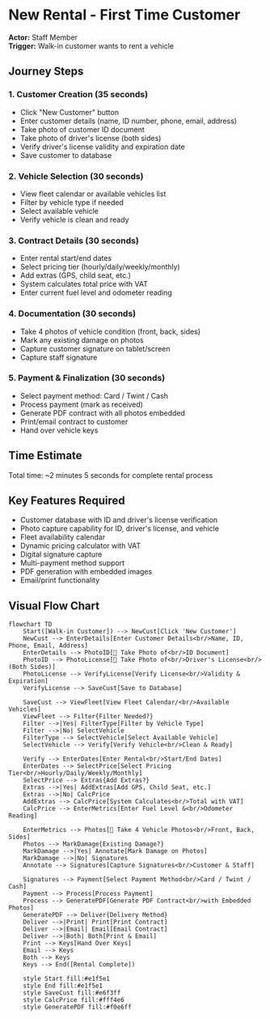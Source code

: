 # New Rental - First Time Customer

**Actor:** Staff Member  
**Trigger:** Walk-in customer wants to rent a vehicle

## Journey Steps

### 1. Customer Creation (35 seconds)

- Click "New Customer" button
- Enter customer details (name, ID number, phone, email, address)
- Take photo of customer ID document
- Take photo of driver's license (both sides)
- Verify driver's license validity and expiration date
- Save customer to database

### 2. Vehicle Selection (30 seconds)

- View fleet calendar or available vehicles list
- Filter by vehicle type if needed
- Select available vehicle
- Verify vehicle is clean and ready

### 3. Contract Details (30 seconds)

- Enter rental start/end dates
- Select pricing tier (hourly/daily/weekly/monthly)
- Add extras (GPS, child seat, etc.)
- System calculates total price with VAT
- Enter current fuel level and odometer reading

### 4. Documentation (30 seconds)

- Take 4 photos of vehicle condition (front, back, sides)
- Mark any existing damage on photos
- Capture customer signature on tablet/screen
- Capture staff signature

### 5. Payment & Finalization (30 seconds)

- Select payment method: Card / Twint / Cash
- Process payment (mark as received)
- Generate PDF contract with all photos embedded
- Print/email contract to customer
- Hand over vehicle keys

## Time Estimate

Total time: ~2 minutes 5 seconds for complete rental process

## Key Features Required

- Customer database with ID and driver's license verification
- Photo capture capability for ID, driver's license, and vehicle
- Fleet availability calendar
- Dynamic pricing calculator with VAT
- Digital signature capture
- Multi-payment method support
- PDF generation with embedded images
- Email/print functionality

## Visual Flow Chart

```mermaid
flowchart TD
    Start([Walk-in Customer]) --> NewCust[Click 'New Customer']
    NewCust --> EnterDetails[Enter Customer Details<br/>Name, ID, Phone, Email, Address]
    EnterDetails --> PhotoID[📸 Take Photo of<br/>ID Document]
    PhotoID --> PhotoLicense[📸 Take Photo of<br/>Driver's License<br/>(Both Sides)]
    PhotoLicense --> VerifyLicense[Verify License<br/>Validity & Expiration]
    VerifyLicense --> SaveCust[Save to Database]

    SaveCust --> ViewFleet[View Fleet Calendar/<br/>Available Vehicles]
    ViewFleet --> Filter{Filter Needed?}
    Filter -->|Yes| FilterType[Filter by Vehicle Type]
    Filter -->|No| SelectVehicle
    FilterType --> SelectVehicle[Select Available Vehicle]
    SelectVehicle --> Verify[Verify Vehicle<br/>Clean & Ready]

    Verify --> EnterDates[Enter Rental<br/>Start/End Dates]
    EnterDates --> SelectPrice[Select Pricing Tier<br/>Hourly/Daily/Weekly/Monthly]
    SelectPrice --> Extras{Add Extras?}
    Extras -->|Yes| AddExtras[Add GPS, Child Seat, etc.]
    Extras -->|No| CalcPrice
    AddExtras --> CalcPrice[System Calculates<br/>Total with VAT]
    CalcPrice --> EnterMetrics[Enter Fuel Level &<br/>Odometer Reading]

    EnterMetrics --> Photos[📸 Take 4 Vehicle Photos<br/>Front, Back, Sides]
    Photos --> MarkDamage{Existing Damage?}
    MarkDamage -->|Yes| Annotate[Mark Damage on Photos]
    MarkDamage -->|No| Signatures
    Annotate --> Signatures[Capture Signatures<br/>Customer & Staff]

    Signatures --> Payment[Select Payment Method<br/>Card / Twint / Cash]
    Payment --> Process[Process Payment]
    Process --> GeneratePDF[Generate PDF Contract<br/>with Embedded Photos]
    GeneratePDF --> Deliver{Delivery Method}
    Deliver -->|Print| Print[Print Contract]
    Deliver -->|Email| Email[Email Contract]
    Deliver -->|Both| Both[Print & Email]
    Print --> Keys[Hand Over Keys]
    Email --> Keys
    Both --> Keys
    Keys --> End([Rental Complete])

    style Start fill:#e1f5e1
    style End fill:#e1f5e1
    style SaveCust fill:#e6f3ff
    style CalcPrice fill:#fff4e6
    style GeneratePDF fill:#f0e6ff
```
